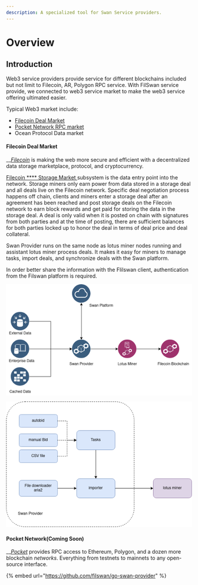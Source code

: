 ```yaml
---
description: A specialized tool for Swan Service providers.
---
```


# Overview

## Introduction

&#x20;Web3 service providers provide service for different blockchains included but not limit to Filecoin, AR, Polygon RPC service. With FilSwan service provide, we connected to web3 service market to make the web3 service offering ultimated easier.

Typical Web3 market include:

* [Filecoin Deal Market](overview.md#filecoin-deal-market)
* [Pocket Network RPC market](overview.md#pocket-network)
* Ocean Protocol Data market

#### **Filecoin Deal Market**

__[_Filecoin_](https://filecoin.io/) is making the web more secure and efficient with a decentralized data storage marketplace, protocol, and cryptocurrency.

[Filecoin **** Storage Market ](https://spec.filecoin.io/systems/filecoin\_markets/storage\_market/)subsystem is the data entry point into the network. Storage miners only earn power from data stored in a storage deal and all deals live on the Filecoin network. Specific deal negotiation process happens off chain, clients and miners enter a storage deal after an agreement has been reached and post storage deals on the Filecoin network to earn block rewards and get paid for storing the data in the storage deal. A deal is only valid when it is posted on chain with signatures from both parties and at the time of posting, there are sufficient balances for both parties locked up to honor the deal in terms of deal price and deal collateral.

Swan Provider runs on the same node as lotus miner nodes running and assistant lotus miner process deals. It makes it easy for miners to manage tasks, import deals, and synchronize deals with the Swan platform.

In order better share the information with the Flilswan client, authentication from the Filswan platform is required.

![Swan Provider Business Flow](<../.gitbook/assets/image (22).png>)

![Swan Provider System Architect](<../.gitbook/assets/image (24).png>)

#### Pocket Network(Coming Soon)

__[_Pocket_](https://www.pokt.network/) provides RPC access to Ethereum, Polygon, and a dozen more blockchain _networks_. Everything from testnets to mainnets to any open-source interface.

{% embed url="https://github.com/filswan/go-swan-provider" %}
